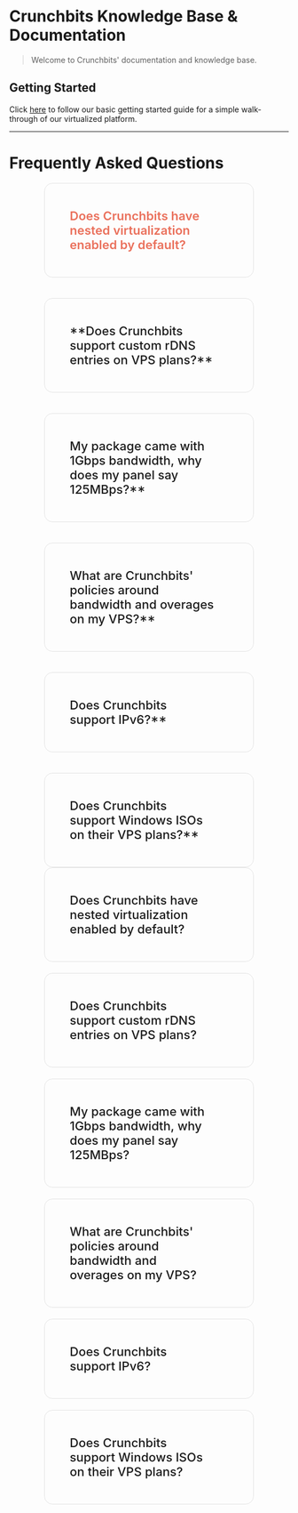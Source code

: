 # Crunchbits Knowledge Base & Documentation

> Welcome to Crunchbits' documentation and knowledge base.

## Getting Started
Click [here](Using-the-basic-functions-of-the-server) to follow our basic getting started guide for a simple walk-through of our virtualized platform.

---

# Frequently Asked Questions

<details><summary style="color: var(--theme-color,#ea6f5a); font-weight: 600;">Does Crunchbits have nested virtualization enabled by default?  </summary>
<p style="    display: block;
    margin-block-start: 1em;
    margin-block-end: 1em;
    margin-inline-start: 40px;
    margin-inline-end: 40px;
    border-left: 4px solid var(--theme-color,#ea6f5a);
    margin: 2em 0;
    padding-left: 20px;">Yes, every KVM and vDedicated (Smart Server / Instant Dedicated) we offer has nested virtualization enabled by default and uses host-passthrough KVM for maximum customer performance and compatibility.</p>
</details>
&nbsp;
<details><summary>**Does Crunchbits support custom rDNS entries on VPS plans?**  </summary>
Yes we do. You can modify rDNS records yourself and they will be instantly updated automatically, pending time for the records to become propagated. Look in our How-To's section or search for how to modify your rDNA record(s).</details>
&nbsp;
<details><summary>My package came with 1Gbps bandwidth, why does my panel say 125MBps?**  </summary>
125MB/s (or megabytes per second) is equivalent to 1Gbps (gigabits per second). MB/s (or MBps) are commonly confused with Mbps (megabits per second) which are not the same. Take a look at this handy conversion tool to learn a lot more.</details>
&nbsp;
<details><summary>What are Crunchbits' policies around bandwidth and overages on my VPS?**  </summary>
If your VPS goes over its allocated bandwidth, the server will be automatically throttled to 625kB/s until your monthly allocated resources reset. We will not automatically suspend or terminate your account for bandwidth overages. If you are on a quarterly (or longer) billing cycle and contact us ahead of time, we can make one-time exceptions to bandwidth limitations to assist you in setting up, relocating, or backing up services to welcome you to Crunchbits.</details>
&nbsp;
<details><summary>Does Crunchbits support IPv6?**  </summary>
Yes. All VPS's natively come with a /64. If you need an IPv6 allocation for your dedicated server, just contact technical support and let us know.</details>
&nbsp;
<details><summary>Does Crunchbits support Windows ISOs on their VPS plans?**  </summary>
Yes, Crunchbits allows customers to install Windows on their VPS (as long as it is 2GB RAM or higher). Crunchbits does not provide licensing for any version of Windows and we do not provide any technical support related to Windows. You should be prepared to have a strong working knowledge of how to install, configure, and administer a remote Windows installation. We do provide multiple Windows Server templates for customers.</details>

<style>
    
details {
  width: 75%;
  min-height: 5px;
  max-width: 700px;
  padding: 45px 70px 45px 45px;
  margin: 0 auto;
  position: relative;
  font-size: 22px;
  border: 1px solid rgba(0,0,0,.1);
  border-radius: 15px;
  box-sizing: border-box;
  transition: all .3s;
}

details + details {
  margin-top: 20px;
}

details[open] {
  min-height: 50px;
  background-color: #333333;
  box-shadow: 2px 2px 20px rgba(0,0,0,.2);
}

details p {
  color: #96999d;
  font-weight: 300;
}

summary {
  display: flex;
  justify-content: space-between;
  align-items: center;
  font-weight: 500;
  cursor: pointer;
}

summary:focus {
  outline: none;
  
}

summary:focus::after {
  content: "";
  height: 100%;
  width: 100%;
  display: block;
  position: absolute;
  top: 0;
  left: 0;
  box-shadow: 0 0 0 5px rebeccapurple;
}

summary::-webkit-details-marker {
  display: none
}

.control-icon {
  fill: rebeccapurple;
  transition: .3s ease;
  pointer-events: none;
}

.control-icon-close {
  display: none;
}

details[open] .control-icon-close {
  display: initial;
  transition: .3s ease;
}

details[open] .control-icon-expand {
  display: none;
}
</style>

<details>
  <summary>
    Does Crunchbits have nested virtualization enabled by default?
    <svg class="control-icon control-icon-expand" width="24" height="24" role="presentation"><use xmlns:xlink="http://www.w3.org/1999/xlink" xlink:href="#expand-more" /></svg>
    <svg class="control-icon control-icon-close" width="24" height="24" role="presentation"><use xmlns:xlink="http://www.w3.org/1999/xlink" xlink:href="#close" /></svg>
  </summary>
  <p>Yes, every KVM and vDedicated (Smart Server / Instant Dedicated) we offer has nested virtualization enabled by default and uses host-passthrough KVM for maximum customer performance and compatibility.</p>
</details>

<details>

  <summary>
    Does Crunchbits support custom rDNS entries on VPS plans?
    <svg class="control-icon control-icon-expand" width="24" height="24" role="presentation"><use xmlns:xlink="http://www.w3.org/1999/xlink" xlink:href="#expand-more" /></svg>
    <svg class="control-icon control-icon-close" width="24" height="24" role="presentation"><use xmlns:xlink="http://www.w3.org/1999/xlink" xlink:href="#close" /></svg>
  </summary>
  <p>Yes we do. You can modify rDNS records yourself and they will be instantly updated automatically, pending time for the records to become propagated. Look in our How-To's section or search for how to modify your rDNA record(s).</p>
</details>

<details>
  <summary>
    My package came with 1Gbps bandwidth, why does my panel say 125MBps?    
    <svg class="control-icon control-icon-expand" width="24" height="24" role="presentation"><use xmlns:xlink="http://www.w3.org/1999/xlink" xlink:href="#expand-more" /></svg>
    <svg class="control-icon control-icon-close" width="24" height="24" role="presentation"><use xmlns:xlink="http://www.w3.org/1999/xlink" xlink:href="#close" /></svg>
  </summary>
  <p>125MB/s (or megabytes per second) is equivalent to 1Gbps (gigabits per second). MB/s (or MBps) are commonly confused with Mbps (megabits per second) which are not the same. Take a look at this handy conversion tool to learn a lot more.</p>
</details>

<details>
  <summary>
    What are Crunchbits' policies around bandwidth and overages on my VPS?
    <svg class="control-icon control-icon-expand" width="24" height="24" role="presentation"><use xmlns:xlink="http://www.w3.org/1999/xlink" xlink:href="#expand-more" /></svg>
    <svg class="control-icon control-icon-close" width="24" height="24" role="presentation"><use xmlns:xlink="http://www.w3.org/1999/xlink" xlink:href="#close" /></svg>
  </summary>
  <p>If your VPS goes over its allocated bandwidth, the server will be automatically throttled to 625kB/s until your monthly allocated resources reset. We will not automatically suspend or terminate your account for bandwidth overages. If you are on a quarterly (or longer) billing cycle and contact us ahead of time, we can make one-time exceptions to bandwidth limitations to assist you in setting up, relocating, or backing up services to welcome you to Crunchbits.</p>
</details>

<details>

  <summary>
    Does Crunchbits support IPv6?
    <svg class="control-icon control-icon-expand" width="24" height="24" role="presentation"><use xmlns:xlink="http://www.w3.org/1999/xlink" xlink:href="#expand-more" /></svg>
    <svg class="control-icon control-icon-close" width="24" height="24" role="presentation"><use xmlns:xlink="http://www.w3.org/1999/xlink" xlink:href="#close" /></svg>
  </summary>
  <p>Yes. All VPS's natively come with a /64. If you need an IPv6 allocation for your dedicated server, just contact technical support and let us know.</p>
</details>

<details>
  <summary>
    Does Crunchbits support Windows ISOs on their VPS plans?   
    <svg class="control-icon control-icon-expand" width="24" height="24" role="presentation"><use xmlns:xlink="http://www.w3.org/1999/xlink" xlink:href="#expand-more" /></svg>
    <svg class="control-icon control-icon-close" width="24" height="24" role="presentation"><use xmlns:xlink="http://www.w3.org/1999/xlink" xlink:href="#close" /></svg>
  </summary>
  <p>Yes, Crunchbits allows customers to install Windows on their VPS (as long as it is 2GB RAM or higher). Crunchbits does not provide licensing for any version of Windows and we do not provide any technical support related to Windows. You should be prepared to have a strong working knowledge of how to install, configure, and administer a remote Windows installation. We do provide multiple Windows Server templates for customers.</p>
</details>
